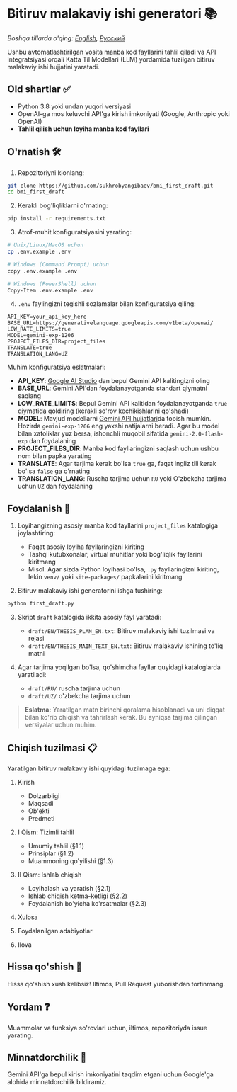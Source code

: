 # Bitiruv malakaviy ishi generatori 📚

*Boshqa tillarda o'qing: [English](README.md), [Русский](README.ru.md)*

Ushbu avtomatlashtirilgan vosita manba kod fayllarini tahlil qiladi va API integratsiyasi orqali Katta Til Modellari (LLM) yordamida tuzilgan bitiruv malakaviy ishi hujjatini yaratadi.

## Old shartlar ✅

- Python 3.8 yoki undan yuqori versiyasi
- OpenAI-ga mos keluvchi API'ga kirish imkoniyati (Google, Anthropic yoki OpenAI)
- **Tahlil qilish uchun loyiha manba kod fayllari**

## O'rnatish 🛠️

1. Repozitoriyni klonlang:
```bash
git clone https://github.com/sukhrobyangibaev/bmi_first_draft.git
cd bmi_first_draft
```

2. Kerakli bog'liqliklarni o'rnating:
```bash
pip install -r requirements.txt
```

3. Atrof-muhit konfiguratsiyasini yarating:
```bash
# Unix/Linux/MacOS uchun
cp .env.example .env

# Windows (Command Prompt) uchun
copy .env.example .env

# Windows (PowerShell) uchun
Copy-Item .env.example .env
```

4. `.env` faylingizni tegishli sozlamalar bilan konfiguratsiya qiling:
```env
API_KEY=your_api_key_here
BASE_URL=https://generativelanguage.googleapis.com/v1beta/openai/
LOW_RATE_LIMITS=true
MODEL=gemini-exp-1206
PROJECT_FILES_DIR=project_files
TRANSLATE=true
TRANSLATION_LANG=UZ
```

Muhim konfiguratsiya eslatmalari:

- **API_KEY**: [Google AI Studio](https://aistudio.google.com/app/apikey) dan bepul Gemini API kalitingizni oling
- **BASE_URL**: Gemini API'dan foydalanayotganda standart qiymatni saqlang
- **LOW_RATE_LIMITS**: Bepul Gemini API kalitidan foydalanayotganda `true` qiymatida qoldiring (kerakli so'rov kechikishlarini qo'shadi)
- **MODEL**: Mavjud modellarni [Gemini API hujjatlari](https://ai.google.dev/gemini-api/docs/models/gemini)da topish mumkin. Hozirda `gemini-exp-1206` eng yaxshi natijalarni beradi. Agar bu model bilan xatoliklar yuz bersa, ishonchli muqobil sifatida `gemini-2.0-flash-exp` dan foydalaning
- **PROJECT_FILES_DIR**: Manba kod fayllaringizni saqlash uchun ushbu nom bilan papka yarating
- **TRANSLATE**: Agar tarjima kerak bo'lsa `true` ga, faqat ingliz tili kerak bo'lsa `false` ga o'rnating
- **TRANSLATION_LANG**: Ruscha tarjima uchun `RU` yoki O'zbekcha tarjima uchun `UZ` dan foydalaning

## Foydalanish 🚀

1. Loyihangizning asosiy manba kod fayllarini `project_files` katalogiga joylashtiring:
   - Faqat asosiy loyiha fayllaringizni kiriting
   - Tashqi kutubxonalar, virtual muhitlar yoki bog'liqlik fayllarini kiritmang
   - Misol: Agar sizda Python loyihasi bo'lsa, `.py` fayllaringizni kiriting, lekin `venv/` yoki `site-packages/` papkalarini kiritmang

2. Bitiruv malakaviy ishi generatorini ishga tushiring:
```bash
python first_draft.py
```

3. Skript `draft` katalogida ikkita asosiy fayl yaratadi:
   - `draft/EN/THESIS_PLAN_EN.txt`: Bitiruv malakaviy ishi tuzilmasi va rejasi
   - `draft/EN/THESIS_MAIN_TEXT_EN.txt`: Bitiruv malakaviy ishining to'liq matni

4. Agar tarjima yoqilgan bo'lsa, qo'shimcha fayllar quyidagi kataloglarda yaratiladi:
   - `draft/RU/` ruscha tarjima uchun
   - `draft/UZ/` o'zbekcha tarjima uchun

> **Eslatma:** Yaratilgan matn birinchi qoralama hisoblanadi va uni diqqat bilan ko'rib chiqish va tahrirlash kerak. Bu ayniqsa tarjima qilingan versiyalar uchun muhim.

## Chiqish tuzilmasi 📋

Yaratilgan bitiruv malakaviy ishi quyidagi tuzilmaga ega:

1. Kirish
   - Dolzarbligi
   - Maqsadi
   - Ob'ekti
   - Predmeti

2. I Qism: Tizimli tahlil
   - Umumiy tahlil (§1.1)
   - Prinsiplar (§1.2)
   - Muammoning qo'yilishi (§1.3)

3. II Qism: Ishlab chiqish
   - Loyihalash va yaratish (§2.1)
   - Ishlab chiqish ketma-ketligi (§2.2)
   - Foydalanish bo'yicha ko'rsatmalar (§2.3)

4. Xulosa

5. Foydalanilgan adabiyotlar

6. Ilova

## Hissa qo'shish 🤝

Hissa qo'shish xush kelibsiz! Iltimos, Pull Request yuborishdan tortinmang.

## Yordam ❓

Muammolar va funksiya so'rovlari uchun, iltimos, repozitoriyda issue yarating.

## Minnatdorchilik 🙏

Gemini API'ga bepul kirish imkoniyatini taqdim etgani uchun Google'ga alohida minnatdorchilik bildiramiz.
